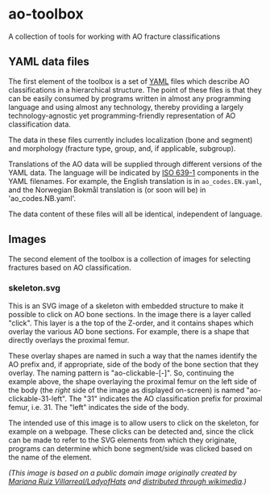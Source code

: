 # ao-toolbox
A collection of tools for working with AO fracture classifications

## YAML data files

The first element of the toolbox is a set of [YAML](http://yaml.org/) files
which describe AO classifications in a hierarchical structure. The point of
these files is that they can be easily consumed by programs written in almost
any programming language and using almost any technology, thereby providing a
largely technology-agnostic yet programming-friendly representation of AO
classification data.

The data in these files currently includes localization (bone and segment) and
morphology (fracture type, group, and, if applicable, subgroup).

Translations of the AO data will be supplied through different versions of the
YAML data. The language will be indicated by
[ISO 639-1](http://www.loc.gov/standards/iso639-2/php/English_list.php)
components in the YAML filenames. For example, the English translation is in
`ao_codes.EN.yaml`, and the Norwegian Bokmål translation is (or soon will be) in
'ao_codes.NB.yaml'.

The data content of these files will all be identical, independent of
language.

## Images

The second element of the toolbox is a collection of images for selecting
fractures based on AO classification.

### skeleton.svg

This is an SVG image of a skeleton with embedded structure to make it possible
to click on AO bone sections. In the image there is a layer called "click". This
layer is a the top of the Z-order, and it contains shapes which overlay the
various AO bone sections. For example, there is a shape that directly overlays
the proximal femur.

These overlay shapes are named in such a way that the names identify the AO
prefix and, if appropriate, side of the body of the bone section that they
overlay. The naming pattern is "ao-clickable-<prefix>[-<side>]". So, continuing
the example above, the shape overlaying the proximal femur on the left side of
the body (the *right* side of the image as displayed on-screen) is named
"ao-clickable-31-left". The "31" indicates the AO classification prefix for
proximal femur, i.e. 31. The "left" indicates the side of the body.

The intended use of this image is to allow users to click on the skeleton, for
example on a webpage. These clicks can be detected and, since the click can be
made to refer to the SVG elements from which they originate, programs can
determine which bone segment/side was clicked based on the name of the element.

*(This image is based on a public domain image originally created by [Mariana Ruiz Villarreal/LadyofHats](https://commons.wikimedia.org/wiki/User:LadyofHats) and [distributed through wikimedia](https://commons.wikimedia.org/wiki/File:Human_skeleton_front_-_no_labels.svg).)*
